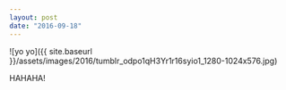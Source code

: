 ```yaml
---
layout: post
date: "2016-09-18"
---
```


![yo yo]({{ site.baseurl }}/assets/images/2016/tumblr_odpo1qH3Yr1r16syio1_1280-1024x576.jpg)

HAHAHA!
